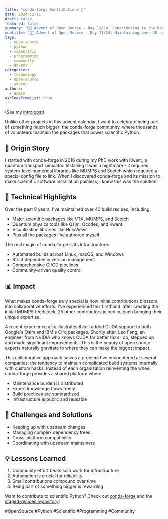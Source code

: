 ```yaml
---
title: "conda-forge Contributions 🐍"
date: 2024-12-11
draft: false
featured: false
summary: "🎄🎁 Advent of Open Source – Day 11/24: Contributing to the backbone of scientific Python through the conda-forge community."
subtitle: "🎄🎁 Advent of Open Source – Day 11/24: Maintaining over 40 conda-forge recipes, enabling easy installation of scientific software."
tags:
  - open-source
  - python
  - scientific
  - programming
  - community
  - advent
categories:
  - technology
  - open-source
  - advent
authors:
  - admin
excludeFromList: true
---
```


(See my [intro post](../))

Unlike other projects in this advent calendar, I want to celebrate being part of something much bigger: the conda-forge community, where thousands of volunteers maintain the packages that power scientific Python.

## 📖 Origin Story

I started with conda-forge in 2016 during my PhD work with Kwant, a quantum transport simulator. Installing it was a nightmare - it required system-level numerical libraries like MUMPS and Scotch which required a special config file to link. When I discovered conda-forge and its mission to make scientific software installation painless, I knew this was the solution!

## 🔧 Technical Highlights

Over the past 8 years, I've maintained over 40 build recipes, including:

- Major scientific packages like VTK, MUMPS, and Scotch
- Quantum physics tools like Qsim, Qcodes, and Kwant
- Visualization libraries like HoloViews
- Plus all the packages I've authored myself

The real magic of conda-forge is its infrastructure:

- Automated builds across Linux, macOS, and Windows
- Strict dependency version management
- Comprehensive CI/CD pipelines
- Community-driven quality control

## 📊 Impact

What makes conda-forge truly special is how initial contributions blossom into collaborative efforts. I've experienced this firsthand: after creating the initial MUMPS feedstock, 25 other contributors joined in, each bringing their unique expertise.

A recent experience also illustrates this: I added CUDA support to both Google's Qsim and IBM's Cirq packages. Shortly after, Leo Fang, an engineer from NVIDIA who knows CUDA far better than I do, stepped up and made significant improvements. This is the beauty of open source - experts naturally gravitate to where they can make the biggest impact.

This collaborative approach solves a problem I've encountered at several companies: the tendency to maintain complicated build systems internally with custom hacks. Instead of each organization reinventing the wheel, conda-forge provides a shared platform where:

- Maintenance burden is distributed
- Expert knowledge flows freely
- Build practices are standardized
- Infrastructure is public and reusable

## 🎯 Challenges and Solutions

- Keeping up with upstream changes
- Managing complex dependency trees
- Cross-platform compatibility
- Coordinating with upstream maintainers

## 💡 Lessons Learned

1. Community effort beats solo work for infrastructure
2. Automation is crucial for reliability
3. Small contributions compound over time
4. Being part of something bigger is rewarding

Want to contribute to scientific Python? Check out [conda-forge](https://conda-forge.org/) and the [staged-recipes repository](https://github.com/conda-forge/staged-recipes)!

#OpenSource #Python #Scientific #Programming #Community
